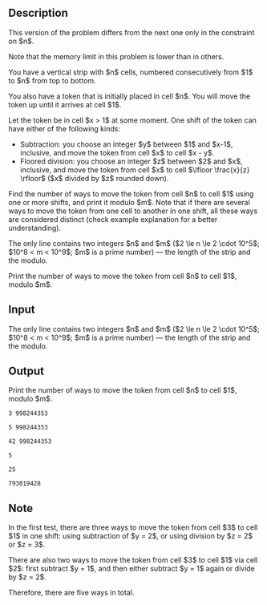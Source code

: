 ## Description

<div><p><span class="tex-font-style-bf">This version of the problem differs from the next one only in the constraint on $n$.</span></p><p><span class="tex-font-style-bf">Note that the memory limit in this problem is lower than in others.</span></p><p>You have a vertical strip with $n$ cells, numbered consecutively from $1$ to $n$ from top to bottom.</p><p>You also have a token that is initially placed in cell $n$. You will move the token up until it arrives at cell $1$.</p><p>Let the token be in cell $x &gt; 1$ at some moment. One shift of the token can have either of the following kinds: </p><ul> <li> Subtraction: you choose an integer $y$ between $1$ and $x-1$, inclusive, and move the token from cell $x$ to cell $x - y$. </li><li> Floored division: you choose an integer $z$ between $2$ and $x$, inclusive, and move the token from cell $x$ to cell $\lfloor \frac{x}{z} \rfloor$ ($x$ divided by $z$ rounded down). </li></ul><p>Find the number of ways to move the token from cell $n$ to cell $1$ using one or more shifts, and print it modulo $m$. Note that if there are several ways to move the token from one cell to another in one shift, all these ways are considered <span class="tex-font-style-bf">distinct</span> (check example explanation for a better understanding).</p></div><div class="input-specification"><p>The only line contains two integers $n$ and $m$ ($2 \le n \le 2 \cdot 10^5$; $10^8 &lt; m &lt; 10^9$; $m$ is a prime number)&nbsp;— the length of the strip and the modulo.</p></div><div class="output-specification"><p>Print the number of ways to move the token from cell $n$ to cell $1$, modulo $m$.</p></div>

## Input

<p>The only line contains two integers $n$ and $m$ ($2 \le n \le 2 \cdot 10^5$; $10^8 &lt; m &lt; 10^9$; $m$ is a prime number)&nbsp;— the length of the strip and the modulo.</p>

## Output

<p>Print the number of ways to move the token from cell $n$ to cell $1$, modulo $m$.</p>





```input1
3 998244353
```




```input2
5 998244353
```




```input3
42 998244353
```




```output1
5
```




```output2
25
```




```output3
793019428
```



## Note

<p>In the first test, there are three ways to move the token from cell $3$ to cell $1$ in one shift: using subtraction of $y = 2$, or using division by $z = 2$ or $z = 3$.</p><p>There are also two ways to move the token from cell $3$ to cell $1$ via cell $2$: first subtract $y = 1$, and then either subtract $y = 1$ again or divide by $z = 2$.</p><p>Therefore, there are five ways in total.</p>
